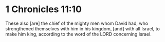# 1 Chronicles 11:10

These also [are] the chief of the mighty men whom David had, who strengthened themselves with him in his kingdom, [and] with all Israel, to make him king, according to the word of the LORD concerning Israel.